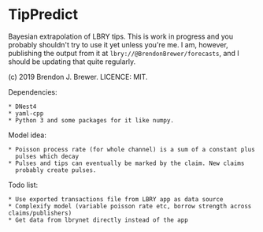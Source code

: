 TipPredict
==========

Bayesian extrapolation of LBRY tips. This is work in progress and you probably
shouldn't try to use it yet unless you're me. I am, however, publishing the
output from it at `lbry://@BrendonBrewer/forecasts`, and I should be updating
that quite regularly.

(c) 2019 Brendon J. Brewer. LICENCE: MIT.

Dependencies:

    * DNest4
    * yaml-cpp
    * Python 3 and some packages for it like numpy.

Model idea:

    * Poisson process rate (for whole channel) is a sum of a constant plus
      pulses which decay
    * Pulses and tips can eventually be marked by the claim. New claims
      probably create pulses.

Todo list:

    * Use exported transactions file from LBRY app as data source
    * Complexify model (variable poisson rate etc, borrow strength across claims/publishers)
    * Get data from lbrynet directly instead of the app
